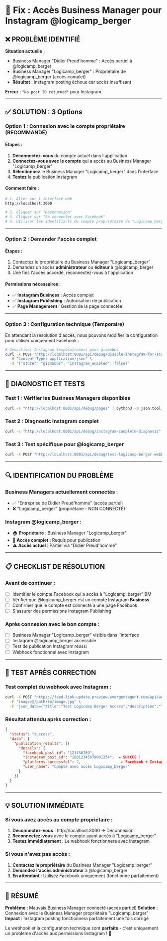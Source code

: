 # 🔐 Fix : Accès Business Manager pour Instagram @logicamp_berger

## ❌ **PROBLÈME IDENTIFIÉ**

**Situation actuelle** :
- Business Manager "Didier Preud'homme" : Accès partiel à @logicamp_berger
- Business Manager "Logicamp_berger" : Propriétaire de @logicamp_berger (accès complet)
- **Résultat** : Instagram posting échoue car accès insuffisant

**Erreur** : `"No post ID returned"` pour Instagram

---

## ✅ **SOLUTION : 3 Options**

### **Option 1 : Connexion avec le compte propriétaire (RECOMMANDÉ)**

#### Étapes :
1. **Déconnectez-vous** du compte actuel dans l'application
2. **Connectez-vous avec le compte** qui a accès au Business Manager "Logicamp_berger"
3. **Sélectionnez** le Business Manager "Logicamp_berger" dans l'interface
4. **Testez** la publication Instagram

#### Comment faire :
```bash
# 1. Aller sur l'interface web
http://localhost:3000

# 2. Cliquer sur "Déconnexion"
# 3. Cliquer sur "Se connecter avec Facebook" 
# 4. Utiliser les identifiants du compte propriétaire de "Logicamp_berger"
```

---

### **Option 2 : Demander l'accès complet**

#### Étapes :
1. Contactez le propriétaire du Business Manager "Logicamp_berger"
2. Demandez un accès **administrateur** ou **éditeur** à @logicamp_berger
3. Une fois l'accès accordé, reconnectez-vous à l'application

#### Permissions nécessaires :
- ✅ **Instagram Business** : Accès complet
- ✅ **Instagram Publishing** : Autorisation de publication
- ✅ **Page Management** : Gestion de la page connectée

---

### **Option 3 : Configuration technique (Temporaire)**

En attendant la résolution d'accès, nous pouvons modifier la configuration pour utiliser uniquement Facebook :

```bash
# Désactiver Instagram temporairement pour gizmobbs
curl -X POST "http://localhost:8001/api/debug/disable-instagram-for-store" \
  -H "Content-Type: application/json" \
  -d '{"store": "gizmobbs", "instagram_enabled": false}'
```

---

## 🧪 **DIAGNOSTIC ET TESTS**

### Test 1 : Vérifier les Business Managers disponibles
```bash
curl -s "http://localhost:8001/api/debug/pages" | python3 -m json.tool
```

### Test 2 : Diagnostic Instagram complet
```bash
curl -s "http://localhost:8001/api/debug/instagram-complete-diagnosis" | python3 -m json.tool
```

### Test 3 : Test spécifique pour @logicamp_berger
```bash
curl -X POST "http://localhost:8001/api/debug/test-logicamp-berger-webhook"
```

---

## 🔍 **IDENTIFICATION DU PROBLÈME**

### Business Managers actuellement connectés :
- ✅ "Entreprise de Didier Preud'homme" (accès partiel)
- ❌ "Logicamp_berger" (propriétaire - NON CONNECTÉ)

### Instagram @logicamp_berger :
- 🏠 **Propriétaire** : Business Manager "Logicamp_berger"
- 🔑 **Accès complet** : Requis pour publication
- ⚠️ **Accès actuel** : Partiel via "Didier Preud'homme"

---

## 📋 **CHECKLIST DE RÉSOLUTION**

### Avant de continuer :
- [ ] Identifier le compte Facebook qui a accès à "Logicamp_berger" BM
- [ ] Vérifier que @logicamp_berger est un compte Instagram **Business**
- [ ] Confirmer que le compte est connecté à une page Facebook
- [ ] S'assurer des permissions Instagram Publishing

### Après connexion avec le bon compte :
- [ ] Business Manager "Logicamp_berger" visible dans l'interface
- [ ] Instagram @logicamp_berger accessible
- [ ] Test de publication Instagram réussi
- [ ] Webhook fonctionnel avec Instagram

---

## 🚀 **TEST APRÈS CORRECTION**

### Test complet du webhook avec Instagram :
```bash
curl -X POST "https://feed-link-update.preview.emergentagent.com/api/webhook" \
  -F "image=@/path/to/image.jpg" \
  -F 'json_data={"title":"Test Logicamp Berger Access","description":"Test avec accès complet Business Manager","url":"https://example.com/test","store":"gizmobbs"}'
```

### Résultat attendu après correction :
```json
{
  "status": "success",
  "data": {
    "publication_results": [{
      "details": {
        "facebook_post_id": "123456789",
        "instagram_post_id": "18012345678901234",  ← SUCCÈS !
        "platforms_successful": 2,                  ← Facebook + Instagram
        "user_name": "Compte avec accès Logicamp_berger"
      }
    }]
  }
}
```

---

## 💡 **SOLUTION IMMÉDIATE**

### Si vous avez accès au compte propriétaire :
1. **Déconnectez-vous** : http://localhost:3000 → Déconnexion
2. **Reconnectez-vous** avec le compte ayant accès à "Logicamp_berger"
3. **Testez immédiatement** : Le webhook fonctionnera avec Instagram

### Si vous n'avez pas accès :
1. **Contactez le propriétaire** du Business Manager "Logicamp_berger"
2. **Demandez l'accès administrateur** à @logicamp_berger
3. **En attendant** : Utilisez Facebook uniquement (fonctionne parfaitement)

---

## 🎯 **RÉSUMÉ**

**Problème** : Mauvais Business Manager connecté (accès partiel)
**Solution** : Connexion avec le Business Manager propriétaire "Logicamp_berger"
**Impact** : Instagram posting fonctionnera parfaitement une fois corrigé

Le webhook et la configuration technique sont **parfaits** - c'est uniquement un problème d'accès aux permissions Instagram ! 🔐